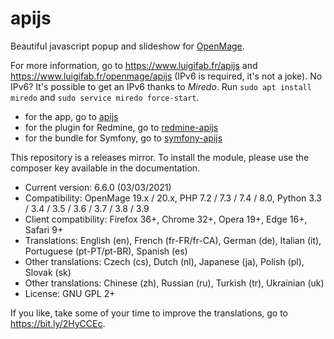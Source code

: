 # apijs

Beautiful javascript popup and slideshow for [OpenMage](https://github.com/OpenMage/magento-lts).

For more information, go to https://www.luigifab.fr/apijs and https://www.luigifab.fr/openmage/apijs (IPv6 is required, it's not a joke). No IPv6? It's possible to get an IPv6 thanks to *Miredo*. Run `sudo apt install miredo` and `sudo service miredo force-start`.

- for the app, go to [apijs](https://www.github.com/luigifab/apijs)
- for the plugin for Redmine, go to [redmine-apijs](https://www.github.com/luigifab/redmine-apijs)
- for the bundle for Symfony, go to [symfony-apijs](https://www.github.com/luigifab/symfony-apijs)

This repository is a releases mirror. To install the module, please use the composer key available in the documentation.

- Current version: 6.6.0 (03/03/2021)
- Compatibility: OpenMage 19.x / 20.x, PHP 7.2 / 7.3 / 7.4 / 8.0, Python 3.3 / 3.4 / 3.5 / 3.6 / 3.7 / 3.8 / 3.9
- Client compatibility: Firefox 36+, Chrome 32+, Opera 19+, Edge 16+, Safari 9+
- Translations: English (en), French (fr-FR/fr-CA), German (de), Italian (it), Portuguese (pt-PT/pt-BR), Spanish (es)
- Other translations: Czech (cs), Dutch (nl), Japanese (ja), Polish (pl), Slovak (sk)
- Other translations: Chinese (zh), Russian (ru), Turkish (tr), Ukrainian (uk)
- License: GNU GPL 2+

If you like, take some of your time to improve the translations, go to https://bit.ly/2HyCCEc.
